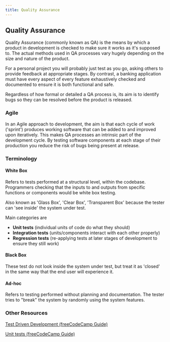 ```yaml
---
title: Quality Assurance
---
```

## Quality Assurance

Quality Assurance (commonly known as QA) is the means by which a product in development is checked to make sure it works as it's supposed to.  The actual methods used in QA processes vary hugely depending on the size and nature of the product. 

For a personal project you will probably just test as you go, asking others to provide feedback at appropriate stages. By contrast, a banking application must have every aspect of every feature exhaustively checked and documented to ensure it is both functional and safe. 

Regardless of how formal or detailed a QA process is, its aim is to identify bugs so they can be resolved before the product is released.

### Agile
In an Agile approach to development, the aim is that each cycle of work ('sprint') produces working software that can be added to and improved upon iteratively. This makes QA processes an intrinsic part of the development cycle. By testing software components at each stage of their production you reduce the risk of bugs being present at release.

### Terminology
#### White Box
Refers to tests performed at a structural level, within the codebase. Programmers checking that the inputs to and outputs from specific functions or components would be white box testing.

Also known as 'Glass Box', 'Clear Box', 'Transparent Box' because the tester can 'see inside' the system under test.

Main categories are 

* **Unit tests** (individual units of code do what they should)
* **Integration tests** (units/components interact with each other properly)
*  **Regression tests** (re-applying tests at later stages of development to ensure they still work)

#### Black Box
These test do not look inside the system under test, but treat it as 'closed' in the same way that the end user will experience it. 

#### Ad-hoc
Refers to testing performed without planning and documentation. 
The tester tries to "break" the system by randomly using the system features.

### Other Resources
<a href='https://guide.freecodecamp.org/agile/test-driven-development' target='_blank' rel='nofollow'>Test Driven Development (freeCodeCamp Guide)</a>

<a href='https://guide.freecodecamp.org/software-engineering/unit-tests/' target='_blank' rel='nofollow'>Unit tests (freeCodeCamp Guide)</a>



